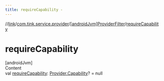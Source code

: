 ```yaml
---
title: requireCapability -
---
```

//[link](../../index.md)/[com.tink.service.provider](../index.md)/[[androidJvm]ProviderFilter](index.md)/[requireCapability](require-capability.md)



# requireCapability  
[androidJvm]  
Content  
val [requireCapability](require-capability.md): [Provider.Capability](../../com.tink.model.provider/[android-jvm]-provider/-capability/index.md)? = null  



